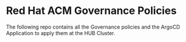 # Red Hat ACM Governance Policies

The following repo contains all the Governance policies and the ArgoCD Application to apply them at the HUB Cluster.
